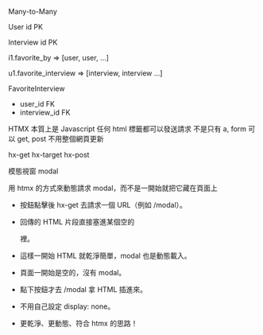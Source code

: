Many-to-Many

User
id PK

Interview
id PK

i1.favorite_by => [user, user, ...]

u1.favorite_interview => [interview, interview ...]

FavoriteInterview
- user_id FK
- interview_id FK


HTMX 本質上是 Javascript
任何 html 標籤都可以發送請求
不是只有 a, form 可以 get, post
不用整個網頁更新

hx-get
hx-target
hx-post

模態視窗 modal

用 htmx 的方式來動態請求 modal，而不是一開始就把它藏在頁面上

- 按鈕點擊後 hx-get 去請求一個 URL（例如 /modal）。
- 回傳的 HTML 片段直接塞進某個空的 <div> 裡。
- 這樣一開始 HTML 就乾淨簡單，modal 也是動態載入。


- 頁面一開始是空的，沒有 modal。
- 點下按鈕才去 /modal 拿 HTML 插進來。
- 不用自己設定 display: none。
- 更乾淨、更動態、符合 htmx 的思路！